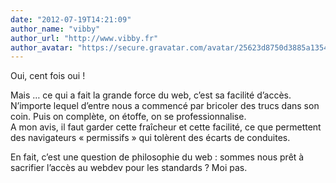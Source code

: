 ```yaml
---
date: "2012-07-19T14:21:09"
author_name: "vibby"
author_url: "http://www.vibby.fr"
author_avatar: "https://secure.gravatar.com/avatar/25623d8750d3885a1354356f26e3027a?s=48&d=mm&r=g"
---
```

Oui, cent fois oui !

Mais … ce qui a fait la grande force du web, c’est sa facilité d’accès. N’importe lequel d’entre nous a commencé par bricoler des trucs dans son coin. Puis on complète, on étoffe, on se professionnalise.  
A mon avis, il faut garder cette fraîcheur et cette facilité, ce que permettent des navigateurs « permissifs » qui tolèrent des écarts de conduites.

En fait, c’est une question de philosophie du web : sommes nous prêt à sacrifier l’accès au webdev pour les standards ? Moi pas.